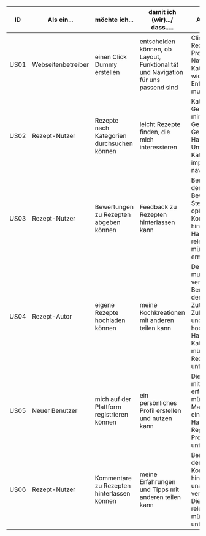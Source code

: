 | ID   | Als ein...          | möchte ich...                                                     | damit ich (wir).../ dass.....                                                           | Akzeptanzkriterien                                                                                                                                                                                                                 | Story Points |
|------|---------------------|-------------------------------------------------------------------|-----------------------------------------------------------------------------------------|------------------------------------------------------------------------------------------------------------------------------------------------------------------------------------------------------------------------------------|--------------|
| US01 | Webseitenbetreiber  | einen Click Dummy erstellen                                       | entscheiden können, ob Layout, Funktionalität und Navigation für uns passend sind       | Click Dummy zeigt den Rezeptupload-Prozess, die Navigation durch Kategorien und andere wichtige Funktionen. Entscheidungskremium muss ein Go geben.                                                                                | 5            |
| US02 | Rezept-Nutzer       | Rezepte nach Kategorien durchsuchen können                        | leicht Rezepte finden, die mich interessieren                                           | Kategorien wie z.B.: Gerichte in unter 30 min, vegetarische Gerichte, vegane Gerichte, etc. Die Hauptseite und Unterseiten für jede Kategorie müssen implementiert und navigierbar sein.                                           | 8            |
| US03 | Rezept-Nutzer       | Bewertungen zu Rezepten abgeben können                            | Feedback zu Rezepten hinterlassen kann                                                  | Benutzer müssen in der Lage sein, eine Bewertung von 1-5 Sternen zu geben und optional einen Kommentar zu hinterlassen. Die Hauptseite und relevante Unterseiten müssen Bewertungen ermöglichen.                                   | 8            |
| US04 | Rezept-Autor        | eigene Rezepte hochladen können                                   | meine Kochkreationen mit anderen teilen kann                                            | Der Upload-Prozess muss einfach und verständlich sein. Benutzer müssen in der Lage sein, Titel, Zutaten, Zubereitungsschritte und Bilder hochzuladen. Die Hauptseite und Kategorieunterseiten müssen den Rezeptupload unterstützen.| 8            |
| US05 | Neuer Benutzer      | mich auf der Plattform registrieren können                        | ein persönliches Profil erstellen und nutzen kann                                       | Die Registrierung muss mit minimalen Schritten erfolgen. Benutzer müssen Namen, E-Mail und Passwort eingeben können. Die Hauptseite muss die Registrierung und Profilnutzung unterstützen.                                         | 13           |
| US06 | Rezept-Nutzer       | Kommentare zu Rezepten hinterlassen können                        | meine Erfahrungen und Tipps mit anderen teilen kann                                     | Benutzer müssen in der Lage sein, Kommentare zu hinterlassen, unabhängig vom verwendeten Gerät. Die Hauptseite und relevante Unterseiten müssen Kommentare unterstützen.                                                           | 8            |
